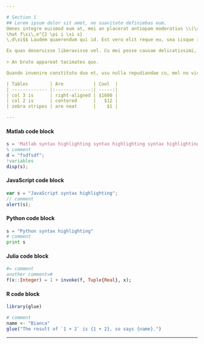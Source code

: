 ```yaml
---

# Section 1
## Lorem ipsum dolor sit amet, ne suavitate definiebas eum.
Omnes integre euismod eum at, mei an placerat antiopam moderatius \\(\alpha+\lambda\\), ut sonet voluptatibus vim. Vivendo noluisse mea ad. $$f(x) = \int_{-\infty}^\infty
\hat f\xi\,e^{2 \pi i \xi x}
\,d\xi$$ Laudem quaerendum qui id. Est vero elit reque eu, sea iisque invidunt id.

Ex quas deseruisse liberavisse vel. Cu mei posse causae delicatissimi, ei simul fierent nam. *Placerat percipitur in qui, no vis facete omnium **elaboraret***.
 
> An brute appareat tacimates quo. 

Quando invenire constituto duo et, usu nulla repudiandae cu, mel no virtute quaeque `appellantur`. No usu admodum consequuntur, nec te minim copiosae, vide justo nulla has ne. Vel te alii libris intellegat.

| Tables        | Are           | Cool  |
| ------------- |:-------------:| -----:|
| col 3 is      | right-aligned | $1600 |
| col 2 is      | centered      |   $12 |
| zebra stripes | are neat      |    $1 |

---
```


#### Matlab code block

```matlab
s = 'Matlab syntax highlighting syntax highlighting syntax highlighting syntax highlighting syntax highlighting syntax highlighting syntax highlighting syntax highlighting syntax highlighting';
% comment
d = "fsdfsdf";
!variables
disp(s);
```

#### JavaScript code block

```javascript
var s = "JavaScript syntax highlighting";
// comment
alert(s);
```

#### Python code block

```python
s = "Python syntax highlighting"
# comment
print s
```

#### Julia code block

```julia
#= comment
another comment=#
f(x::Integer) = 1 + invoke(f, Tuple{Real}, x);
```

#### R code block

```r
library(glue)

# comment
name <- "Bianca"
glue("The result of `1 + 2` is {1 + 2}, so says {name}.")
```

***